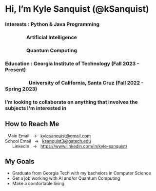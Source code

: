 # Hi, I’m Kyle Sanquist (@kSanquist)

### Interests : Python & Java Programming 
### &nbsp; &nbsp; &nbsp; &nbsp; &nbsp; &nbsp; &nbsp; &nbsp; &nbsp; Artificial Intelligence 
### &nbsp; &nbsp; &nbsp; &nbsp; &nbsp; &nbsp; &nbsp; &nbsp; &nbsp; Quantum Computing
### Education : Georgia Institute of Technology (Fall 2023 - Present)
### &nbsp; &nbsp; &nbsp; &nbsp; &nbsp; &nbsp; &nbsp; &nbsp; &nbsp; &nbsp; University of California, Santa Cruz (Fall 2022 - Spring 2023)
### I’m looking to collaborate on anything that involves the subjects I'm interested in

## How to Reach Me                                                                           
&nbsp;   Main Email &nbsp; -> &nbsp; kylesanquist@gmail.com                                                                  
School Email &nbsp; -> &nbsp; ksanquist3@gatech.edu  
&nbsp; &nbsp; &nbsp;   LinkedIn &nbsp; -> &nbsp; https://www.linkedin.com/in/kyle-sanquist/ 

## My Goals
 - Graduate from Georgia Tech with my bachelors in Computer Science
 - Get a job working with AI and/or Quantum Computing
 - Make a comfortable living
